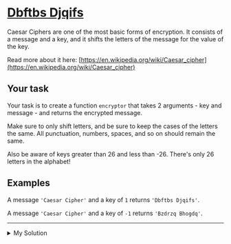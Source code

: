 # [Dbftbs Djqifs](https://www.codewars.com/kata/546937989c0b6ab3c5000183)

Caesar Ciphers are one of the most basic forms of encryption. It consists of a message and a key, and it shifts the
letters of the message for the value of the key.

Read more about it here: [https://en.wikipedia.org/wiki/Caesar_cipher](https://en.wikipedia.org/wiki/Caesar_cipher)

## Your task

Your task is to create a function `encryptor` that takes 2 arguments - key and message - and returns the encrypted
message.

Make sure to only shift letters, and be sure to keep the cases of the letters the same. All punctuation, numbers,
spaces, and so on should remain the same.

Also be aware of keys greater than 26 and less than -26. There's only 26 letters in the alphabet!

## Examples

A message `'Caesar Cipher'` and a key of `1` returns `'Dbftbs Djqifs'`.

A message `'Caesar Cipher'` and a key of `-1` returns `'Bzdrzq Bhogdq'`.

---

<details><summary>My Solution</summary>

```js
function encryptor(key, message) {
  const charCodeA = "A".charCodeAt(0);
  const charCodeZ = "Z".charCodeAt(0);
  const charCodea = "a".charCodeAt(0);
  const charCodez = "z".charCodeAt(0);
  const newKey = key % 26;

  return message
    .split("")
    .map((char) => {
      if (/[a-zA-Z]/.test(char)) {
        const charCode = char.charCodeAt(0);
        const newCharCode = charCode + newKey;

        // Check if the character is uppercase or lowercase
        if (charCodeA <= charCode && charCode <= charCodeZ) {
          if (newCharCode < charCodeA)
            return String.fromCharCode(newCharCode + 26);
          if (newCharCode > charCodeZ)
            return String.fromCharCode(newCharCode - 26);
          return String.fromCharCode(newCharCode);
        } else {
          if (newCharCode < charCodea)
            return String.fromCharCode(newCharCode + 26);
          if (newCharCode > charCodez)
            return String.fromCharCode(newCharCode - 26);
          return String.fromCharCode(newCharCode);
        }
      } else {
        return char;
      }
    })
    .join("");
}
```

</details>

